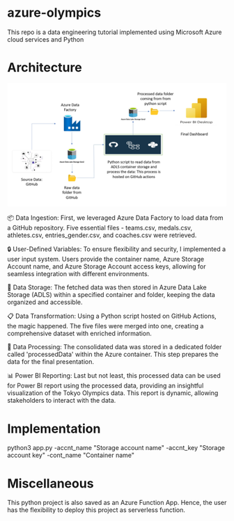 # azure-olympics
This repo is a data engineering tutorial implemented using Microsoft Azure cloud services and Python

# Architecture

![Alt text](Architecture_page-0001.jpg)

📦 Data Ingestion: First, we leveraged Azure Data Factory to load data from a GitHub repository. Five essential files - teams.csv, medals.csv, athletes.csv, entries_gender.csv, and coaches.csv were retrieved.

🔒 User-Defined Variables: To ensure flexibility and security, I implemented a user input system. Users provide the container name, Azure Storage Account name, and Azure Storage Account access keys, allowing for seamless integration with different environments.

📂 Data Storage: The fetched data was then stored in Azure Data Lake Storage (ADLS) within a specified container and folder, keeping the data organized and accessible.

📋 Data Transformation: Using a Python script hosted on GitHub Actions, the magic happened. The five files were merged into one, creating a comprehensive dataset with enriched information.

📁 Data Processing: The consolidated data was stored in a dedicated folder called 'processedData' within the Azure container. This step prepares the data for the final presentation.

📊 Power BI Reporting: Last but not least, this processed data can be used for Power BI report using the processed data, providing an insightful visualization of the Tokyo Olympics data. This report is dynamic, allowing stakeholders to interact with the data.

# Implementation

python3 app.py -accnt_name "Storage account name" -accnt_key "Storage account key" -cont_name "Container name"

# Miscellaneous

This python project is also saved as an Azure Function App. Hence, the user has the flexibility to deploy this project as serverless function. 




